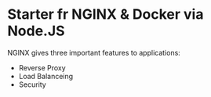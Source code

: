 # Starter fr NGINX & Docker via Node.JS
NGINX gives three important features to applications:
- Reverse Proxy
- Load Balanceing
- Security
